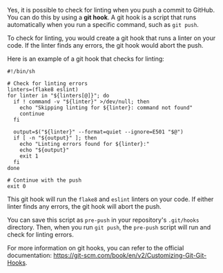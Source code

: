Yes, it is possible to check for linting when you push a commit to GitHub. You can do this by using a **git hook**. A git hook is a script that runs automatically when you run a specific command, such as `git push`.

To check for linting, you would create a git hook that runs a linter on your code. If the linter finds any errors, the git hook would abort the push.

Here is an example of a git hook that checks for linting:

```
#!/bin/sh

# Check for linting errors
linters=(flake8 eslint)
for linter in "${linters[@]}"; do
  if ! command -v "${linter}" >/dev/null; then
    echo "Skipping linting for ${linter}: command not found"
    continue
  fi

  output=$("${linter}" --format=quiet --ignore=E501 "$@")
  if [ -n "${output}" ]; then
    echo "Linting errors found for ${linter}:"
    echo "${output}"
    exit 1
  fi
done

# Continue with the push
exit 0
```

This git hook will run the `flake8` and `eslint` linters on your code. If either linter finds any errors, the git hook will abort the push.

You can save this script as `pre-push` in your repository's `.git/hooks` directory. Then, when you run `git push`, the `pre-push` script will run and check for linting errors.

For more information on git hooks, you can refer to the official documentation: https://git-scm.com/book/en/v2/Customizing-Git-Git-Hooks.
